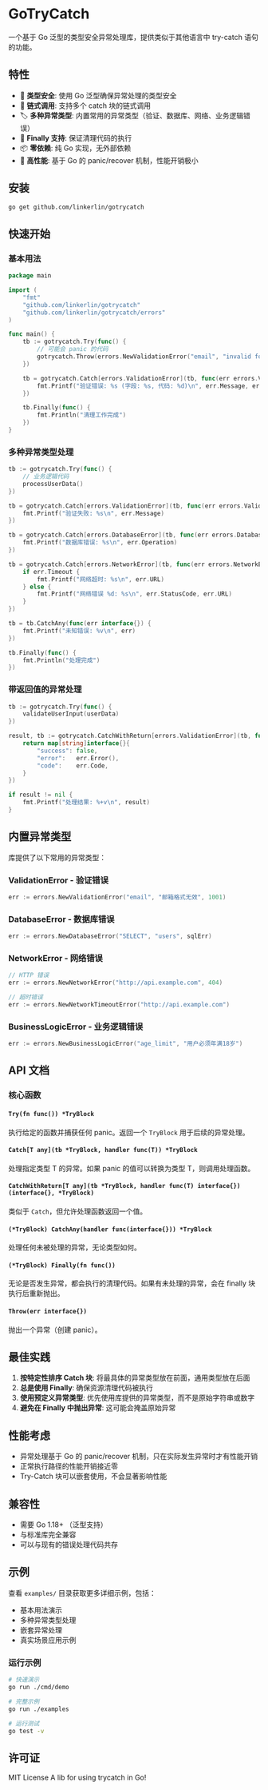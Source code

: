 # GoTryCatch

一个基于 Go 泛型的类型安全异常处理库，提供类似于其他语言中 try-catch 语句的功能。

## 特性

- 🎯 **类型安全**: 使用 Go 泛型确保异常处理的类型安全
- 🔗 **链式调用**: 支持多个 catch 块的链式调用
- 🏷️ **多种异常类型**: 内置常用的异常类型（验证、数据库、网络、业务逻辑错误）
- 🔄 **Finally 支持**: 保证清理代码的执行
- 📦 **零依赖**: 纯 Go 实现，无外部依赖
- 🚀 **高性能**: 基于 Go 的 panic/recover 机制，性能开销极小

## 安装

```bash
go get github.com/linkerlin/gotrycatch
```

## 快速开始

### 基本用法

```go
package main

import (
    "fmt"
    "github.com/linkerlin/gotrycatch"
    "github.com/linkerlin/gotrycatch/errors"
)

func main() {
    tb := gotrycatch.Try(func() {
        // 可能会 panic 的代码
        gotrycatch.Throw(errors.NewValidationError("email", "invalid format", 1001))
    })

    tb = gotrycatch.Catch[errors.ValidationError](tb, func(err errors.ValidationError) {
        fmt.Printf("验证错误: %s (字段: %s, 代码: %d)\n", err.Message, err.Field, err.Code)
    })

    tb.Finally(func() {
        fmt.Println("清理工作完成")
    })
}
```

### 多种异常类型处理

```go
tb := gotrycatch.Try(func() {
    // 业务逻辑代码
    processUserData()
})

tb = gotrycatch.Catch[errors.ValidationError](tb, func(err errors.ValidationError) {
    fmt.Printf("验证失败: %s\n", err.Message)
})

tb = gotrycatch.Catch[errors.DatabaseError](tb, func(err errors.DatabaseError) {
    fmt.Printf("数据库错误: %s\n", err.Operation)
})

tb = gotrycatch.Catch[errors.NetworkError](tb, func(err errors.NetworkError) {
    if err.Timeout {
        fmt.Printf("网络超时: %s\n", err.URL)
    } else {
        fmt.Printf("网络错误 %d: %s\n", err.StatusCode, err.URL)
    }
})

tb = tb.CatchAny(func(err interface{}) {
    fmt.Printf("未知错误: %v\n", err)
})

tb.Finally(func() {
    fmt.Println("处理完成")
})
```

### 带返回值的异常处理

```go
tb := gotrycatch.Try(func() {
    validateUserInput(userData)
})

result, tb := gotrycatch.CatchWithReturn[errors.ValidationError](tb, func(err errors.ValidationError) interface{} {
    return map[string]interface{}{
        "success": false,
        "error":   err.Error(),
        "code":    err.Code,
    }
})

if result != nil {
    fmt.Printf("处理结果: %+v\n", result)
}
```

## 内置异常类型

库提供了以下常用的异常类型：

### ValidationError - 验证错误
```go
err := errors.NewValidationError("email", "邮箱格式无效", 1001)
```

### DatabaseError - 数据库错误
```go
err := errors.NewDatabaseError("SELECT", "users", sqlErr)
```

### NetworkError - 网络错误
```go
// HTTP 错误
err := errors.NewNetworkError("http://api.example.com", 404)

// 超时错误
err := errors.NewNetworkTimeoutError("http://api.example.com")
```

### BusinessLogicError - 业务逻辑错误
```go
err := errors.NewBusinessLogicError("age_limit", "用户必须年满18岁")
```

## API 文档

### 核心函数

#### `Try(fn func()) *TryBlock`
执行给定的函数并捕获任何 panic。返回一个 `TryBlock` 用于后续的异常处理。

#### `Catch[T any](tb *TryBlock, handler func(T)) *TryBlock`
处理指定类型 T 的异常。如果 panic 的值可以转换为类型 T，则调用处理函数。

#### `CatchWithReturn[T any](tb *TryBlock, handler func(T) interface{}) (interface{}, *TryBlock)`
类似于 `Catch`，但允许处理函数返回一个值。

#### `(*TryBlock) CatchAny(handler func(interface{})) *TryBlock`
处理任何未被处理的异常，无论类型如何。

#### `(*TryBlock) Finally(fn func())`
无论是否发生异常，都会执行的清理代码。如果有未处理的异常，会在 finally 块执行后重新抛出。

#### `Throw(err interface{})`
抛出一个异常（创建 panic）。

## 最佳实践

1. **按特定性排序 Catch 块**: 将最具体的异常类型放在前面，通用类型放在后面
2. **总是使用 Finally**: 确保资源清理代码被执行
3. **使用预定义异常类型**: 优先使用库提供的异常类型，而不是原始字符串或数字
4. **避免在 Finally 中抛出异常**: 这可能会掩盖原始异常

## 性能考虑

- 异常处理基于 Go 的 panic/recover 机制，只在实际发生异常时才有性能开销
- 正常执行路径的性能开销接近零
- Try-Catch 块可以嵌套使用，不会显著影响性能

## 兼容性

- 需要 Go 1.18+ （泛型支持）
- 与标准库完全兼容
- 可以与现有的错误处理代码共存

## 示例

查看 `examples/` 目录获取更多详细示例，包括：
- 基本用法演示
- 多种异常类型处理
- 嵌套异常处理
- 真实场景应用示例

### 运行示例

```bash
# 快速演示
go run ./cmd/demo

# 完整示例
go run ./examples

# 运行测试
go test -v
```

## 许可证

MIT License
A lib for using trycatch in Go!
